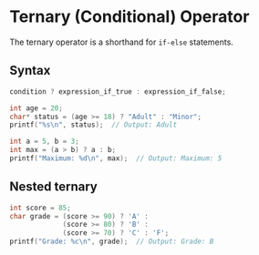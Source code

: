 # Ternary (Conditional) Operator

The ternary operator is a shorthand for `if-else` statements.

## Syntax
```c
condition ? expression_if_true : expression_if_false;

int age = 20;
char* status = (age >= 18) ? "Adult" : "Minor";
printf("%s\n", status);  // Output: Adult

int a = 5, b = 3;
int max = (a > b) ? a : b;
printf("Maximum: %d\n", max);  // Output: Maximum: 5

```
## Nested ternary
```c
int score = 85;
char grade = (score >= 90) ? 'A' : 
             (score >= 80) ? 'B' : 
             (score >= 70) ? 'C' : 'F';
printf("Grade: %c\n", grade);  // Output: Grade: B

```